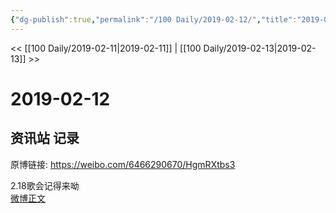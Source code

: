 ```yaml
---
{"dg-publish":true,"permalink":"/100 Daily/2019-02-12/","title":"2019-02-12","created":"2022-12-22T14:35:59.000+08:00","updated":"2023-01-09T17:24:43.795+08:00"}
---
```



<< [[100 Daily/2019-02-11\|2019-02-11]] | [[100 Daily/2019-02-13\|2019-02-13]] >>

# 2019-02-12

## 资讯站 记录

原博链接: https://weibo.com/6466290670/HgmRXtbs3

2.18歌会记得来呦  
[微博正文](https://weibo.com/detail/4338870718548185)
